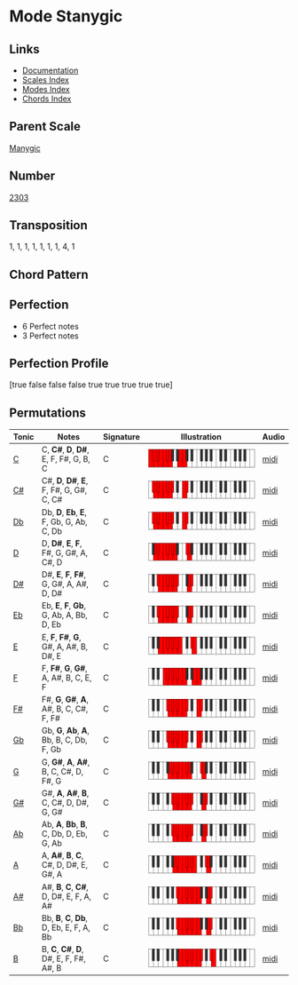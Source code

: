 # Mode Stanygic

## Links

- [Documentation](README.md)
- [Scales Index](Scales.md)
- [Modes Index](Modes.md)
- [Chords Index](Chords.md)

## Parent Scale

[Manygic](ScaleManygic.md)

## Number

[2303](https://ianring.com/musictheory/scales/2303)

## Transposition

1, 1, 1, 1, 1, 1, 1, 4, 1

## Chord Pattern



## Perfection

- 6 Perfect notes
- 3 Perfect notes

## Perfection Profile

[true false false false true true true true true]

## Permutations

| Tonic | Notes | Signature | Illustration | Audio |
|-------|-------|-----------|--------------|-------|
| [C](ModeCNaturalStanygic.md) | C, **C#**, **D**, **D#**, E, F, F#, G, B, C | C | ![CNaturalStanygic](ModeCNaturalStanygic.png) | [midi](https://github.com/edipermadi/music/blob/main/docs/ModeCNaturalStanygic.mid?raw=true) |
| [C#](ModeCSharpStanygic.md) | C#, **D**, **D#**, **E**, F, F#, G, G#, C, C# | C | ![CSharpStanygic](ModeCSharpStanygic.png) | [midi](https://github.com/edipermadi/music/blob/main/docs/ModeCSharpStanygic.mid?raw=true) |
| [Db](ModeDFlatStanygic.md) | Db, **D**, **Eb**, **E**, F, Gb, G, Ab, C, Db | C | ![DFlatStanygic](ModeDFlatStanygic.png) | [midi](https://github.com/edipermadi/music/blob/main/docs/ModeDFlatStanygic.mid?raw=true) |
| [D](ModeDNaturalStanygic.md) | D, **D#**, **E**, **F**, F#, G, G#, A, C#, D | C | ![DNaturalStanygic](ModeDNaturalStanygic.png) | [midi](https://github.com/edipermadi/music/blob/main/docs/ModeDNaturalStanygic.mid?raw=true) |
| [D#](ModeDSharpStanygic.md) | D#, **E**, **F**, **F#**, G, G#, A, A#, D, D# | C | ![DSharpStanygic](ModeDSharpStanygic.png) | [midi](https://github.com/edipermadi/music/blob/main/docs/ModeDSharpStanygic.mid?raw=true) |
| [Eb](ModeEFlatStanygic.md) | Eb, **E**, **F**, **Gb**, G, Ab, A, Bb, D, Eb | C | ![EFlatStanygic](ModeEFlatStanygic.png) | [midi](https://github.com/edipermadi/music/blob/main/docs/ModeEFlatStanygic.mid?raw=true) |
| [E](ModeENaturalStanygic.md) | E, **F**, **F#**, **G**, G#, A, A#, B, D#, E | C | ![ENaturalStanygic](ModeENaturalStanygic.png) | [midi](https://github.com/edipermadi/music/blob/main/docs/ModeENaturalStanygic.mid?raw=true) |
| [F](ModeFNaturalStanygic.md) | F, **F#**, **G**, **G#**, A, A#, B, C, E, F | C | ![FNaturalStanygic](ModeFNaturalStanygic.png) | [midi](https://github.com/edipermadi/music/blob/main/docs/ModeFNaturalStanygic.mid?raw=true) |
| [F#](ModeFSharpStanygic.md) | F#, **G**, **G#**, **A**, A#, B, C, C#, F, F# | C | ![FSharpStanygic](ModeFSharpStanygic.png) | [midi](https://github.com/edipermadi/music/blob/main/docs/ModeFSharpStanygic.mid?raw=true) |
| [Gb](ModeGFlatStanygic.md) | Gb, **G**, **Ab**, **A**, Bb, B, C, Db, F, Gb | C | ![GFlatStanygic](ModeGFlatStanygic.png) | [midi](https://github.com/edipermadi/music/blob/main/docs/ModeGFlatStanygic.mid?raw=true) |
| [G](ModeGNaturalStanygic.md) | G, **G#**, **A**, **A#**, B, C, C#, D, F#, G | C | ![GNaturalStanygic](ModeGNaturalStanygic.png) | [midi](https://github.com/edipermadi/music/blob/main/docs/ModeGNaturalStanygic.mid?raw=true) |
| [G#](ModeGSharpStanygic.md) | G#, **A**, **A#**, **B**, C, C#, D, D#, G, G# | C | ![GSharpStanygic](ModeGSharpStanygic.png) | [midi](https://github.com/edipermadi/music/blob/main/docs/ModeGSharpStanygic.mid?raw=true) |
| [Ab](ModeAFlatStanygic.md) | Ab, **A**, **Bb**, **B**, C, Db, D, Eb, G, Ab | C | ![AFlatStanygic](ModeAFlatStanygic.png) | [midi](https://github.com/edipermadi/music/blob/main/docs/ModeAFlatStanygic.mid?raw=true) |
| [A](ModeANaturalStanygic.md) | A, **A#**, **B**, **C**, C#, D, D#, E, G#, A | C | ![ANaturalStanygic](ModeANaturalStanygic.png) | [midi](https://github.com/edipermadi/music/blob/main/docs/ModeANaturalStanygic.mid?raw=true) |
| [A#](ModeASharpStanygic.md) | A#, **B**, **C**, **C#**, D, D#, E, F, A, A# | C | ![ASharpStanygic](ModeASharpStanygic.png) | [midi](https://github.com/edipermadi/music/blob/main/docs/ModeASharpStanygic.mid?raw=true) |
| [Bb](ModeBFlatStanygic.md) | Bb, **B**, **C**, **Db**, D, Eb, E, F, A, Bb | C | ![BFlatStanygic](ModeBFlatStanygic.png) | [midi](https://github.com/edipermadi/music/blob/main/docs/ModeBFlatStanygic.mid?raw=true) |
| [B](ModeBNaturalStanygic.md) | B, **C**, **C#**, **D**, D#, E, F, F#, A#, B | C | ![BNaturalStanygic](ModeBNaturalStanygic.png) | [midi](https://github.com/edipermadi/music/blob/main/docs/ModeBNaturalStanygic.mid?raw=true) |
